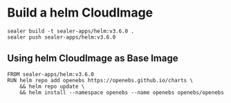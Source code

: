 # Build a helm CloudImage

```shell script
sealer build -t sealer-apps/helm:v3.6.0 .
sealer push sealer-apps/helm:v3.6.0
```

## Using helm CloudImage as Base Image

```shell script
FROM sealer-apps/helm:v3.6.0
RUN helm repo add openebs https://openebs.github.io/charts \
    && helm repo update \
    && helm install --namespace openebs --name openebs openebs/openebs
```